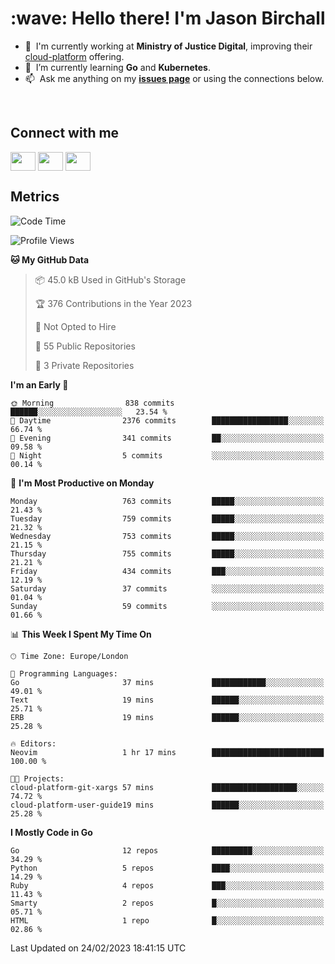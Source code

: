 <h1 align="left" id="jason-title">:wave: Hello there! I'm Jason Birchall</h1>

- :office: &nbsp;I'm currently working at **Ministry of Justice Digital**, improving their [cloud-platform](https://github.com/ministryofjustice/cloud-platform) offering.
- :seedling: &nbsp;I’m currently learning **Go** and **Kubernetes**.
- :mailbox: &nbsp;Ask me anything on my **[issues page]** or using the connections below.


<br>

<h2>Connect with me</h2>
<p>
<a href="https://twitter.com/jsonBirchall" target="blank"><img align="center" src="https://cdn.jsdelivr.net/npm/simple-icons@3.0.1/icons/twitter.svg" alt="" height="30" width="40" /></a>
<a href="https://keybase.io/json0" target="blank"><img align="center" src="https://cdn.jsdelivr.net/npm/simple-icons@3.0.1/icons/keybase.svg" alt="" height="30" width="40" /></a>
<a href="https://www.reddit.com/user/kakorate" target="blank"><img align="center" src="https://cdn.jsdelivr.net/npm/simple-icons@3.0.1/icons/reddit.svg" alt="" height="30" width="40" /></a>
</p>

<h2>Metrics</h2>

<!--START_SECTION:waka-->
![Code Time](http://img.shields.io/badge/Code%20Time-945%20hrs%2014%20mins-blue)

![Profile Views](http://img.shields.io/badge/Profile%20Views-0-blue)

**🐱 My GitHub Data** 

> 📦 45.0 kB Used in GitHub's Storage 
 > 
> 🏆 376 Contributions in the Year 2023
 > 
> 🚫 Not Opted to Hire
 > 
> 📜 55 Public Repositories 
 > 
> 🔑 3 Private Repositories 
 > 
**I'm an Early 🐤** 

```text
🌞 Morning                838 commits         ██████░░░░░░░░░░░░░░░░░░░   23.54 % 
🌆 Daytime                2376 commits        █████████████████░░░░░░░░   66.74 % 
🌃 Evening                341 commits         ██░░░░░░░░░░░░░░░░░░░░░░░   09.58 % 
🌙 Night                  5 commits           ░░░░░░░░░░░░░░░░░░░░░░░░░   00.14 % 
```
📅 **I'm Most Productive on Monday** 

```text
Monday                   763 commits         █████░░░░░░░░░░░░░░░░░░░░   21.43 % 
Tuesday                  759 commits         █████░░░░░░░░░░░░░░░░░░░░   21.32 % 
Wednesday                753 commits         █████░░░░░░░░░░░░░░░░░░░░   21.15 % 
Thursday                 755 commits         █████░░░░░░░░░░░░░░░░░░░░   21.21 % 
Friday                   434 commits         ███░░░░░░░░░░░░░░░░░░░░░░   12.19 % 
Saturday                 37 commits          ░░░░░░░░░░░░░░░░░░░░░░░░░   01.04 % 
Sunday                   59 commits          ░░░░░░░░░░░░░░░░░░░░░░░░░   01.66 % 
```


📊 **This Week I Spent My Time On** 

```text
🕑︎ Time Zone: Europe/London

💬 Programming Languages: 
Go                       37 mins             ████████████░░░░░░░░░░░░░   49.01 % 
Text                     19 mins             ██████░░░░░░░░░░░░░░░░░░░   25.71 % 
ERB                      19 mins             ██████░░░░░░░░░░░░░░░░░░░   25.28 % 

🔥 Editors: 
Neovim                   1 hr 17 mins        █████████████████████████   100.00 % 

🐱‍💻 Projects: 
cloud-platform-git-xargs 57 mins             ███████████████████░░░░░░   74.72 % 
cloud-platform-user-guide19 mins             ██████░░░░░░░░░░░░░░░░░░░   25.28 % 
```

**I Mostly Code in Go** 

```text
Go                       12 repos            █████████░░░░░░░░░░░░░░░░   34.29 % 
Python                   5 repos             ████░░░░░░░░░░░░░░░░░░░░░   14.29 % 
Ruby                     4 repos             ███░░░░░░░░░░░░░░░░░░░░░░   11.43 % 
Smarty                   2 repos             █░░░░░░░░░░░░░░░░░░░░░░░░   05.71 % 
HTML                     1 repo              █░░░░░░░░░░░░░░░░░░░░░░░░   02.86 % 
```




 Last Updated on 24/02/2023 18:41:15 UTC
<!--END_SECTION:waka-->

<!-- links -->

[issues page]: https://github.com/jasonBirchall/jasonBirchall/issues "jasonBirchall/issues"
